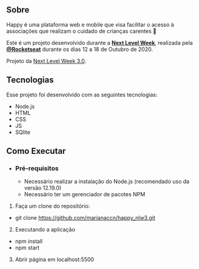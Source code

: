 ## Sobre

Happy é uma plataforma web e mobile que visa facilitar o acesso à associações que realizam o cuidado de crianças carentes 💜

Este é um projeto desenvolvido durante a  **[Next Level Week](https://nextlevelweek.com/)**, realizada pela  **[@Rocketseat](https://github.com/Rocketseat)**  durante os dias 12 a 18 de Outubro de 2020.

Projeto da  [Next Level Week 3.0](https://nextlevelweek.com/).

##   Tecnologias

Esse projeto foi desenvolvido com as seguintes tecnologias:

-   Node.js
-   HTML
-   CSS
-   JS
- SQlite

## Como Executar

-   ### Pré-requisitos

    -   Necessário realizar a instalação do Node.js (recomendado uso da versão 12.19.0)
    -   Necessário ter um gerenciador de pacotes NPM

1.  Faça um clone do repositório:

 - git clone https://github.com/marianaccn/happy_nlw3.git

2.  Executando a aplicação
 
 - npm install
 - npm start

3. Abrir página em localhost:5500